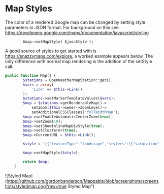 # Map Styles
The color of a rendered Google map can be changed by setting style parameters in JSON format.  For
background on this see https://developers.google.com/maps/documentation/javascript/styling

```
		$map->setMapStyle( $jsonStyle );
```

A good source of styles to get started with is https://snazzymaps.com/explore, a worked example
appears below. The only difference with normal map rendering is the addition of the setStyle call.

```php
public function Map() {
		$stations = OpenWeatherMapStation::get();
		$vars = array(
			'Link' => $this->Link()
		);
		$stations->setMarkerTemplateValues($vars);
		$map = $stations->getRenderableMap()->
			setZoom($this->owner->ZoomLevel)->
			setAdditionalCSSClasses('fullWidthMap');
		$map->setEnableAutomaticCenterZoom(true);
		$map->setZoom(10);
		$map->setShowInlineMapDivStyle(true);
		$map->setClusterer(true);
		$map->CurrentURL = $this->Link();

		$style = '[{"featureType":"landscape","stylers":[{"saturation":-100},{"lightness":65},{"visibility":"on"}]},{"featureType":"poi","stylers":[{"saturation":-100},{"lightness":51},{"visibility":"simplified"}]},{"featureType":"road.highway","stylers":[{"saturation":-100},{"visibility":"simplified"}]},{"featureType":"road.arterial","stylers":[{"saturation":-100},{"lightness":30},{"visibility":"on"}]},{"featureType":"road.local","stylers":[{"saturation":-100},{"lightness":40},{"visibility":"on"}]},{"featureType":"transit","stylers":[{"saturation":-100},{"visibility":"simplified"}]},{"featureType":"administrative.province","stylers":[{"visibility":"off"}]},{"featureType":"water","elementType":"labels","stylers":[{"visibility":"on"},{"lightness":-25},{"saturation":-100}]},{"featureType":"water","elementType":"geometry","stylers":[{"hue":"#ffff00"},{"lightness":-25},{"saturation":-97}]}]';

		$map->setMapStyle($style);

		return $map;
	}
```

![Styled Map]
(https://github.com/gordonbanderson/Mappable/blob/screenshots/screenshots/styledmap.png?raw=true 
Styled Map")
